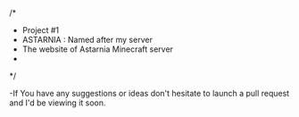 /*
*   Project #1
*   ASTARNIA : Named after my server
*   The website of Astarnia Minecraft server
*
*/


-If You have any suggestions or ideas don't hesitate to launch a pull request
and I'd be viewing it soon.
